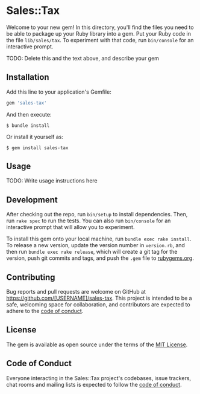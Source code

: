 # Sales::Tax

Welcome to your new gem! In this directory, you'll find the files you need to be able to package up your Ruby library into a gem. Put your Ruby code in the file `lib/sales/tax`. To experiment with that code, run `bin/console` for an interactive prompt.

TODO: Delete this and the text above, and describe your gem

## Installation

Add this line to your application's Gemfile:

```ruby
gem 'sales-tax'
```

And then execute:

    $ bundle install

Or install it yourself as:

    $ gem install sales-tax

## Usage

TODO: Write usage instructions here

## Development

After checking out the repo, run `bin/setup` to install dependencies. Then, run `rake spec` to run the tests. You can also run `bin/console` for an interactive prompt that will allow you to experiment.

To install this gem onto your local machine, run `bundle exec rake install`. To release a new version, update the version number in `version.rb`, and then run `bundle exec rake release`, which will create a git tag for the version, push git commits and tags, and push the `.gem` file to [rubygems.org](https://rubygems.org).

## Contributing

Bug reports and pull requests are welcome on GitHub at https://github.com/[USERNAME]/sales-tax. This project is intended to be a safe, welcoming space for collaboration, and contributors are expected to adhere to the [code of conduct](https://github.com/[USERNAME]/sales-tax/blob/master/CODE_OF_CONDUCT.md).


## License

The gem is available as open source under the terms of the [MIT License](https://opensource.org/licenses/MIT).

## Code of Conduct

Everyone interacting in the Sales::Tax project's codebases, issue trackers, chat rooms and mailing lists is expected to follow the [code of conduct](https://github.com/[USERNAME]/sales-tax/blob/master/CODE_OF_CONDUCT.md).
